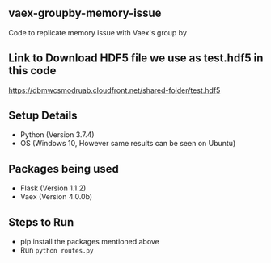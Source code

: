 ## vaex-groupby-memory-issue
Code to replicate memory issue with Vaex's group by

## Link to Download HDF5 file we use as test.hdf5 in this code
https://dbmwcsmodruab.cloudfront.net/shared-folder/test.hdf5

## Setup Details
- Python (Version 3.7.4)
- OS (Windows 10, However same results can be seen on Ubuntu)

## Packages being used
- Flask (Version 1.1.2)
- Vaex (Version 4.0.0b)

## Steps to Run 
- pip install the packages mentioned above
- Run `python routes.py`
